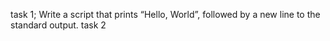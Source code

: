 task 1; Write a script that prints “Hello, World”, followed by a new line to the standard output.
task 2
